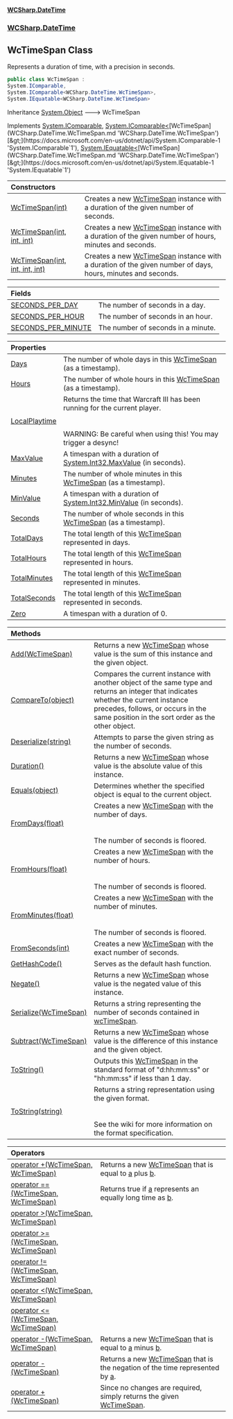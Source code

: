 #### [WCSharp.DateTime](README.md 'README')
### [WCSharp.DateTime](WCSharp.DateTime.md 'WCSharp.DateTime')

## WcTimeSpan Class

Represents a duration of time, with a precision in seconds.

```csharp
public class WcTimeSpan :
System.IComparable,
System.IComparable<WCSharp.DateTime.WcTimeSpan>,
System.IEquatable<WCSharp.DateTime.WcTimeSpan>
```

Inheritance [System.Object](https://docs.microsoft.com/en-us/dotnet/api/System.Object 'System.Object') &#129106; WcTimeSpan

Implements [System.IComparable](https://docs.microsoft.com/en-us/dotnet/api/System.IComparable 'System.IComparable'), [System.IComparable&lt;](https://docs.microsoft.com/en-us/dotnet/api/System.IComparable-1 'System.IComparable`1')[WcTimeSpan](WCSharp.DateTime.WcTimeSpan.md 'WCSharp.DateTime.WcTimeSpan')[&gt;](https://docs.microsoft.com/en-us/dotnet/api/System.IComparable-1 'System.IComparable`1'), [System.IEquatable&lt;](https://docs.microsoft.com/en-us/dotnet/api/System.IEquatable-1 'System.IEquatable`1')[WcTimeSpan](WCSharp.DateTime.WcTimeSpan.md 'WCSharp.DateTime.WcTimeSpan')[&gt;](https://docs.microsoft.com/en-us/dotnet/api/System.IEquatable-1 'System.IEquatable`1')

| Constructors | |
| :--- | :--- |
| [WcTimeSpan(int)](WCSharp.DateTime.WcTimeSpan.WcTimeSpan(int).md 'WCSharp.DateTime.WcTimeSpan.WcTimeSpan(int)') | Creates a new [WcTimeSpan](WCSharp.DateTime.WcTimeSpan.md 'WCSharp.DateTime.WcTimeSpan') instance with a duration of the given number of seconds. |
| [WcTimeSpan(int, int, int)](WCSharp.DateTime.WcTimeSpan.WcTimeSpan(int,int,int).md 'WCSharp.DateTime.WcTimeSpan.WcTimeSpan(int, int, int)') | Creates a new [WcTimeSpan](WCSharp.DateTime.WcTimeSpan.md 'WCSharp.DateTime.WcTimeSpan') instance with a duration of the given number of hours, minutes and seconds. |
| [WcTimeSpan(int, int, int, int)](WCSharp.DateTime.WcTimeSpan.WcTimeSpan(int,int,int,int).md 'WCSharp.DateTime.WcTimeSpan.WcTimeSpan(int, int, int, int)') | Creates a new [WcTimeSpan](WCSharp.DateTime.WcTimeSpan.md 'WCSharp.DateTime.WcTimeSpan') instance with a duration of the given number of days, hours, minutes and seconds. |

| Fields | |
| :--- | :--- |
| [SECONDS_PER_DAY](WCSharp.DateTime.WcTimeSpan.SECONDS_PER_DAY.md 'WCSharp.DateTime.WcTimeSpan.SECONDS_PER_DAY') | The number of seconds in a day. |
| [SECONDS_PER_HOUR](WCSharp.DateTime.WcTimeSpan.SECONDS_PER_HOUR.md 'WCSharp.DateTime.WcTimeSpan.SECONDS_PER_HOUR') | The number of seconds in an hour. |
| [SECONDS_PER_MINUTE](WCSharp.DateTime.WcTimeSpan.SECONDS_PER_MINUTE.md 'WCSharp.DateTime.WcTimeSpan.SECONDS_PER_MINUTE') | The number of seconds in a minute. |

| Properties | |
| :--- | :--- |
| [Days](WCSharp.DateTime.WcTimeSpan.Days.md 'WCSharp.DateTime.WcTimeSpan.Days') | The number of whole days in this [WcTimeSpan](WCSharp.DateTime.WcTimeSpan.md 'WCSharp.DateTime.WcTimeSpan') (as a timestamp). |
| [Hours](WCSharp.DateTime.WcTimeSpan.Hours.md 'WCSharp.DateTime.WcTimeSpan.Hours') | The number of whole hours in this [WcTimeSpan](WCSharp.DateTime.WcTimeSpan.md 'WCSharp.DateTime.WcTimeSpan') (as a timestamp). |
| [LocalPlaytime](WCSharp.DateTime.WcTimeSpan.LocalPlaytime.md 'WCSharp.DateTime.WcTimeSpan.LocalPlaytime') | Returns the time that Warcraft III has been running for the current player.<br/><br/><br/>WARNING: Be careful when using this! You may trigger a desync! |
| [MaxValue](WCSharp.DateTime.WcTimeSpan.MaxValue.md 'WCSharp.DateTime.WcTimeSpan.MaxValue') | A timespan with a duration of [System.Int32.MaxValue](https://docs.microsoft.com/en-us/dotnet/api/System.Int32.MaxValue 'System.Int32.MaxValue') (in seconds). |
| [Minutes](WCSharp.DateTime.WcTimeSpan.Minutes.md 'WCSharp.DateTime.WcTimeSpan.Minutes') | The number of whole minutes in this [WcTimeSpan](WCSharp.DateTime.WcTimeSpan.md 'WCSharp.DateTime.WcTimeSpan') (as a timestamp). |
| [MinValue](WCSharp.DateTime.WcTimeSpan.MinValue.md 'WCSharp.DateTime.WcTimeSpan.MinValue') | A timespan with a duration of [System.Int32.MinValue](https://docs.microsoft.com/en-us/dotnet/api/System.Int32.MinValue 'System.Int32.MinValue') (in seconds). |
| [Seconds](WCSharp.DateTime.WcTimeSpan.Seconds.md 'WCSharp.DateTime.WcTimeSpan.Seconds') | The number of whole seconds in this [WcTimeSpan](WCSharp.DateTime.WcTimeSpan.md 'WCSharp.DateTime.WcTimeSpan') (as a timestamp). |
| [TotalDays](WCSharp.DateTime.WcTimeSpan.TotalDays.md 'WCSharp.DateTime.WcTimeSpan.TotalDays') | The total length of this [WcTimeSpan](WCSharp.DateTime.WcTimeSpan.md 'WCSharp.DateTime.WcTimeSpan') represented in days. |
| [TotalHours](WCSharp.DateTime.WcTimeSpan.TotalHours.md 'WCSharp.DateTime.WcTimeSpan.TotalHours') | The total length of this [WcTimeSpan](WCSharp.DateTime.WcTimeSpan.md 'WCSharp.DateTime.WcTimeSpan') represented in hours. |
| [TotalMinutes](WCSharp.DateTime.WcTimeSpan.TotalMinutes.md 'WCSharp.DateTime.WcTimeSpan.TotalMinutes') | The total length of this [WcTimeSpan](WCSharp.DateTime.WcTimeSpan.md 'WCSharp.DateTime.WcTimeSpan') represented in minutes. |
| [TotalSeconds](WCSharp.DateTime.WcTimeSpan.TotalSeconds.md 'WCSharp.DateTime.WcTimeSpan.TotalSeconds') | The total length of this [WcTimeSpan](WCSharp.DateTime.WcTimeSpan.md 'WCSharp.DateTime.WcTimeSpan') represented in seconds. |
| [Zero](WCSharp.DateTime.WcTimeSpan.Zero.md 'WCSharp.DateTime.WcTimeSpan.Zero') | A timespan with a duration of 0. |

| Methods | |
| :--- | :--- |
| [Add(WcTimeSpan)](WCSharp.DateTime.WcTimeSpan.Add(WCSharp.DateTime.WcTimeSpan).md 'WCSharp.DateTime.WcTimeSpan.Add(WCSharp.DateTime.WcTimeSpan)') | Returns a new [WcTimeSpan](WCSharp.DateTime.WcTimeSpan.md 'WCSharp.DateTime.WcTimeSpan') whose value is the sum of this instance and the given object. |
| [CompareTo(object)](WCSharp.DateTime.WcTimeSpan.CompareTo(object).md 'WCSharp.DateTime.WcTimeSpan.CompareTo(object)') | Compares the current instance with another object of the same type and returns an integer that indicates whether the current instance precedes, follows, or occurs in the same position in the sort order as the other object. |
| [Deserialize(string)](WCSharp.DateTime.WcTimeSpan.Deserialize(string).md 'WCSharp.DateTime.WcTimeSpan.Deserialize(string)') | Attempts to parse the given string as the number of seconds. |
| [Duration()](WCSharp.DateTime.WcTimeSpan.Duration().md 'WCSharp.DateTime.WcTimeSpan.Duration()') | Returns a new [WcTimeSpan](WCSharp.DateTime.WcTimeSpan.md 'WCSharp.DateTime.WcTimeSpan') whose value is the absolute value of this instance. |
| [Equals(object)](WCSharp.DateTime.WcTimeSpan.Equals(object).md 'WCSharp.DateTime.WcTimeSpan.Equals(object)') | Determines whether the specified object is equal to the current object. |
| [FromDays(float)](WCSharp.DateTime.WcTimeSpan.FromDays(float).md 'WCSharp.DateTime.WcTimeSpan.FromDays(float)') | Creates a new [WcTimeSpan](WCSharp.DateTime.WcTimeSpan.md 'WCSharp.DateTime.WcTimeSpan') with the number of days.<br/><br/><br/>The number of seconds is floored. |
| [FromHours(float)](WCSharp.DateTime.WcTimeSpan.FromHours(float).md 'WCSharp.DateTime.WcTimeSpan.FromHours(float)') | Creates a new [WcTimeSpan](WCSharp.DateTime.WcTimeSpan.md 'WCSharp.DateTime.WcTimeSpan') with the number of hours.<br/><br/><br/>The number of seconds is floored. |
| [FromMinutes(float)](WCSharp.DateTime.WcTimeSpan.FromMinutes(float).md 'WCSharp.DateTime.WcTimeSpan.FromMinutes(float)') | Creates a new [WcTimeSpan](WCSharp.DateTime.WcTimeSpan.md 'WCSharp.DateTime.WcTimeSpan') with the number of minutes.<br/><br/><br/>The number of seconds is floored. |
| [FromSeconds(int)](WCSharp.DateTime.WcTimeSpan.FromSeconds(int).md 'WCSharp.DateTime.WcTimeSpan.FromSeconds(int)') | Creates a new [WcTimeSpan](WCSharp.DateTime.WcTimeSpan.md 'WCSharp.DateTime.WcTimeSpan') with the exact number of seconds. |
| [GetHashCode()](WCSharp.DateTime.WcTimeSpan.GetHashCode().md 'WCSharp.DateTime.WcTimeSpan.GetHashCode()') | Serves as the default hash function. |
| [Negate()](WCSharp.DateTime.WcTimeSpan.Negate().md 'WCSharp.DateTime.WcTimeSpan.Negate()') | Returns a new [WcTimeSpan](WCSharp.DateTime.WcTimeSpan.md 'WCSharp.DateTime.WcTimeSpan') whose value is the negated value of this instance. |
| [Serialize(WcTimeSpan)](WCSharp.DateTime.WcTimeSpan.Serialize(WCSharp.DateTime.WcTimeSpan).md 'WCSharp.DateTime.WcTimeSpan.Serialize(WCSharp.DateTime.WcTimeSpan)') | Returns a string representing the number of seconds contained in [wcTimeSpan](WCSharp.DateTime.WcTimeSpan.Serialize(WCSharp.DateTime.WcTimeSpan).md#WCSharp.DateTime.WcTimeSpan.Serialize(WCSharp.DateTime.WcTimeSpan).wcTimeSpan 'WCSharp.DateTime.WcTimeSpan.Serialize(WCSharp.DateTime.WcTimeSpan).wcTimeSpan'). |
| [Subtract(WcTimeSpan)](WCSharp.DateTime.WcTimeSpan.Subtract(WCSharp.DateTime.WcTimeSpan).md 'WCSharp.DateTime.WcTimeSpan.Subtract(WCSharp.DateTime.WcTimeSpan)') | Returns a new [WcTimeSpan](WCSharp.DateTime.WcTimeSpan.md 'WCSharp.DateTime.WcTimeSpan') whose value is the difference of this instance and the given object. |
| [ToString()](WCSharp.DateTime.WcTimeSpan.ToString().md 'WCSharp.DateTime.WcTimeSpan.ToString()') | Outputs this [WcTimeSpan](WCSharp.DateTime.WcTimeSpan.md 'WCSharp.DateTime.WcTimeSpan') in the standard format of "d:hh:mm:ss" or "hh:mm:ss" if less than 1 day. |
| [ToString(string)](WCSharp.DateTime.WcTimeSpan.ToString(string).md 'WCSharp.DateTime.WcTimeSpan.ToString(string)') | Returns a string representation using the given format.<br/><br/><br/>See the wiki for more information on the format specification. |

| Operators | |
| :--- | :--- |
| [operator +(WcTimeSpan, WcTimeSpan)](WCSharp.DateTime.WcTimeSpan.op_Addition(WCSharp.DateTime.WcTimeSpan,WCSharp.DateTime.WcTimeSpan).md 'WCSharp.DateTime.WcTimeSpan.op_Addition(WCSharp.DateTime.WcTimeSpan, WCSharp.DateTime.WcTimeSpan)') | Returns a new [WcTimeSpan](WCSharp.DateTime.WcTimeSpan.md 'WCSharp.DateTime.WcTimeSpan') that is equal to [a](WCSharp.DateTime.WcTimeSpan.op_Addition(WCSharp.DateTime.WcTimeSpan,WCSharp.DateTime.WcTimeSpan).md#WCSharp.DateTime.WcTimeSpan.op_Addition(WCSharp.DateTime.WcTimeSpan,WCSharp.DateTime.WcTimeSpan).a 'WCSharp.DateTime.WcTimeSpan.op_Addition(WCSharp.DateTime.WcTimeSpan, WCSharp.DateTime.WcTimeSpan).a') plus [b](WCSharp.DateTime.WcTimeSpan.op_Addition(WCSharp.DateTime.WcTimeSpan,WCSharp.DateTime.WcTimeSpan).md#WCSharp.DateTime.WcTimeSpan.op_Addition(WCSharp.DateTime.WcTimeSpan,WCSharp.DateTime.WcTimeSpan).b 'WCSharp.DateTime.WcTimeSpan.op_Addition(WCSharp.DateTime.WcTimeSpan, WCSharp.DateTime.WcTimeSpan).b'). |
| [operator ==(WcTimeSpan, WcTimeSpan)](WCSharp.DateTime.WcTimeSpan.op_Equality(WCSharp.DateTime.WcTimeSpan,WCSharp.DateTime.WcTimeSpan).md 'WCSharp.DateTime.WcTimeSpan.op_Equality(WCSharp.DateTime.WcTimeSpan, WCSharp.DateTime.WcTimeSpan)') | Returns true if [a](WCSharp.DateTime.WcTimeSpan.op_Equality(WCSharp.DateTime.WcTimeSpan,WCSharp.DateTime.WcTimeSpan).md#WCSharp.DateTime.WcTimeSpan.op_Equality(WCSharp.DateTime.WcTimeSpan,WCSharp.DateTime.WcTimeSpan).a 'WCSharp.DateTime.WcTimeSpan.op_Equality(WCSharp.DateTime.WcTimeSpan, WCSharp.DateTime.WcTimeSpan).a') represents an equally long time as [b](WCSharp.DateTime.WcTimeSpan.op_Equality(WCSharp.DateTime.WcTimeSpan,WCSharp.DateTime.WcTimeSpan).md#WCSharp.DateTime.WcTimeSpan.op_Equality(WCSharp.DateTime.WcTimeSpan,WCSharp.DateTime.WcTimeSpan).b 'WCSharp.DateTime.WcTimeSpan.op_Equality(WCSharp.DateTime.WcTimeSpan, WCSharp.DateTime.WcTimeSpan).b'). |
| [operator &gt;(WcTimeSpan, WcTimeSpan)](WCSharp.DateTime.WcTimeSpan.op_GreaterThan(WCSharp.DateTime.WcTimeSpan,WCSharp.DateTime.WcTimeSpan).md 'WCSharp.DateTime.WcTimeSpan.op_GreaterThan(WCSharp.DateTime.WcTimeSpan, WCSharp.DateTime.WcTimeSpan)') | |
| [operator &gt;=(WcTimeSpan, WcTimeSpan)](WCSharp.DateTime.WcTimeSpan.op_GreaterThanOrEqual(WCSharp.DateTime.WcTimeSpan,WCSharp.DateTime.WcTimeSpan).md 'WCSharp.DateTime.WcTimeSpan.op_GreaterThanOrEqual(WCSharp.DateTime.WcTimeSpan, WCSharp.DateTime.WcTimeSpan)') | |
| [operator !=(WcTimeSpan, WcTimeSpan)](WCSharp.DateTime.WcTimeSpan.op_Inequality(WCSharp.DateTime.WcTimeSpan,WCSharp.DateTime.WcTimeSpan).md 'WCSharp.DateTime.WcTimeSpan.op_Inequality(WCSharp.DateTime.WcTimeSpan, WCSharp.DateTime.WcTimeSpan)') | |
| [operator &lt;(WcTimeSpan, WcTimeSpan)](WCSharp.DateTime.WcTimeSpan.op_LessThan(WCSharp.DateTime.WcTimeSpan,WCSharp.DateTime.WcTimeSpan).md 'WCSharp.DateTime.WcTimeSpan.op_LessThan(WCSharp.DateTime.WcTimeSpan, WCSharp.DateTime.WcTimeSpan)') | |
| [operator &lt;=(WcTimeSpan, WcTimeSpan)](WCSharp.DateTime.WcTimeSpan.op_LessThanOrEqual(WCSharp.DateTime.WcTimeSpan,WCSharp.DateTime.WcTimeSpan).md 'WCSharp.DateTime.WcTimeSpan.op_LessThanOrEqual(WCSharp.DateTime.WcTimeSpan, WCSharp.DateTime.WcTimeSpan)') | |
| [operator -(WcTimeSpan, WcTimeSpan)](WCSharp.DateTime.WcTimeSpan.op_Subtraction(WCSharp.DateTime.WcTimeSpan,WCSharp.DateTime.WcTimeSpan).md 'WCSharp.DateTime.WcTimeSpan.op_Subtraction(WCSharp.DateTime.WcTimeSpan, WCSharp.DateTime.WcTimeSpan)') | Returns a new [WcTimeSpan](WCSharp.DateTime.WcTimeSpan.md 'WCSharp.DateTime.WcTimeSpan') that is equal to [a](WCSharp.DateTime.WcTimeSpan.op_Subtraction(WCSharp.DateTime.WcTimeSpan,WCSharp.DateTime.WcTimeSpan).md#WCSharp.DateTime.WcTimeSpan.op_Subtraction(WCSharp.DateTime.WcTimeSpan,WCSharp.DateTime.WcTimeSpan).a 'WCSharp.DateTime.WcTimeSpan.op_Subtraction(WCSharp.DateTime.WcTimeSpan, WCSharp.DateTime.WcTimeSpan).a') minus [b](WCSharp.DateTime.WcTimeSpan.op_Subtraction(WCSharp.DateTime.WcTimeSpan,WCSharp.DateTime.WcTimeSpan).md#WCSharp.DateTime.WcTimeSpan.op_Subtraction(WCSharp.DateTime.WcTimeSpan,WCSharp.DateTime.WcTimeSpan).b 'WCSharp.DateTime.WcTimeSpan.op_Subtraction(WCSharp.DateTime.WcTimeSpan, WCSharp.DateTime.WcTimeSpan).b'). |
| [operator -(WcTimeSpan)](WCSharp.DateTime.WcTimeSpan.op_UnaryNegation(WCSharp.DateTime.WcTimeSpan).md 'WCSharp.DateTime.WcTimeSpan.op_UnaryNegation(WCSharp.DateTime.WcTimeSpan)') | Returns a new [WcTimeSpan](WCSharp.DateTime.WcTimeSpan.md 'WCSharp.DateTime.WcTimeSpan') that is the negation of the time represented by [a](WCSharp.DateTime.WcTimeSpan.op_UnaryNegation(WCSharp.DateTime.WcTimeSpan).md#WCSharp.DateTime.WcTimeSpan.op_UnaryNegation(WCSharp.DateTime.WcTimeSpan).a 'WCSharp.DateTime.WcTimeSpan.op_UnaryNegation(WCSharp.DateTime.WcTimeSpan).a'). |
| [operator +(WcTimeSpan)](WCSharp.DateTime.WcTimeSpan.op_UnaryPlus(WCSharp.DateTime.WcTimeSpan).md 'WCSharp.DateTime.WcTimeSpan.op_UnaryPlus(WCSharp.DateTime.WcTimeSpan)') | Since no changes are required, simply returns the given [WcTimeSpan](WCSharp.DateTime.WcTimeSpan.md 'WCSharp.DateTime.WcTimeSpan'). |
